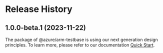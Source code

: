 # Release History
    
## 1.0.0-beta.1 (2023-11-22)

The package of @azure/arm-testbase is using our next generation design principles. To learn more, please refer to our documentation [Quick Start](https://aka.ms/js-track2-quickstart).

